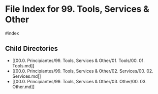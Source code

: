 # File Index for 99. Tools, Services & Other
#index

## Child Directories

- [[00.0. Principiantes/99. Tools, Services & Other/01. Tools/00. 01. Tools.md]]
- [[00.0. Principiantes/99. Tools, Services & Other/02. Services/00. 02. Services.md]]
- [[00.0. Principiantes/99. Tools, Services & Other/03. Other/00. 03. Other.md]]


